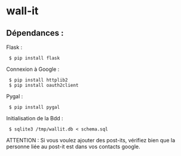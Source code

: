 # wall-it

## Dépendances :

Flask :

```
 $ pip install flask
```

Connexion à Google :

```
 $ pip install httplib2
 $ pip install oauth2client
```

Pygal :

```
 $ pip install pygal
```

Initialisation de la Bdd :

```
 $ sqlite3 /tmp/wallit.db < schema.sql
```

ATTENTION : Si vous voulez ajouter des post-its, vérifiez bien que la personne liée au post-it est dans vos contacts google.
